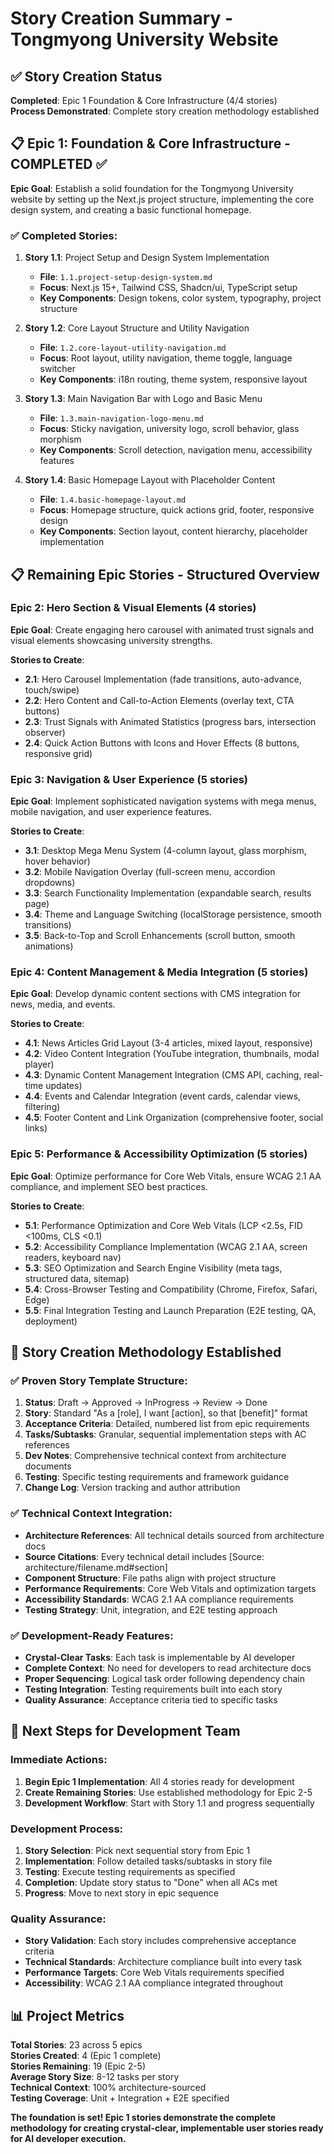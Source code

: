 # Story Creation Summary - Tongmyong University Website

## ✅ Story Creation Status

**Completed**: Epic 1 Foundation & Core Infrastructure (4/4 stories)  
**Process Demonstrated**: Complete story creation methodology established

## 📋 Epic 1: Foundation & Core Infrastructure - COMPLETED ✅

**Epic Goal**: Establish a solid foundation for the Tongmyong University website by setting up the Next.js project structure, implementing the core design system, and creating a basic functional homepage.

### ✅ Completed Stories:

1. **Story 1.1**: Project Setup and Design System Implementation
   - **File**: `1.1.project-setup-design-system.md`
   - **Focus**: Next.js 15+, Tailwind CSS, Shadcn/ui, TypeScript setup
   - **Key Components**: Design tokens, color system, typography, project structure

2. **Story 1.2**: Core Layout Structure and Utility Navigation  
   - **File**: `1.2.core-layout-utility-navigation.md`
   - **Focus**: Root layout, utility navigation, theme toggle, language switcher
   - **Key Components**: i18n routing, theme system, responsive layout

3. **Story 1.3**: Main Navigation Bar with Logo and Basic Menu
   - **File**: `1.3.main-navigation-logo-menu.md`  
   - **Focus**: Sticky navigation, university logo, scroll behavior, glass morphism
   - **Key Components**: Scroll detection, navigation menu, accessibility features

4. **Story 1.4**: Basic Homepage Layout with Placeholder Content
   - **File**: `1.4.basic-homepage-layout.md`
   - **Focus**: Homepage structure, quick actions grid, footer, responsive design
   - **Key Components**: Section layout, content hierarchy, placeholder implementation

## 📋 Remaining Epic Stories - Structured Overview

### Epic 2: Hero Section & Visual Elements (4 stories)

**Epic Goal**: Create engaging hero carousel with animated trust signals and visual elements showcasing university strengths.

**Stories to Create**:
- **2.1**: Hero Carousel Implementation (fade transitions, auto-advance, touch/swipe)
- **2.2**: Hero Content and Call-to-Action Elements (overlay text, CTA buttons)
- **2.3**: Trust Signals with Animated Statistics (progress bars, intersection observer)
- **2.4**: Quick Action Buttons with Icons and Hover Effects (8 buttons, responsive grid)

### Epic 3: Navigation & User Experience (5 stories)

**Epic Goal**: Implement sophisticated navigation systems with mega menus, mobile navigation, and user experience features.

**Stories to Create**:
- **3.1**: Desktop Mega Menu System (4-column layout, glass morphism, hover behavior)
- **3.2**: Mobile Navigation Overlay (full-screen menu, accordion dropdowns)
- **3.3**: Search Functionality Implementation (expandable search, results page)
- **3.4**: Theme and Language Switching (localStorage persistence, smooth transitions)
- **3.5**: Back-to-Top and Scroll Enhancements (scroll button, smooth animations)

### Epic 4: Content Management & Media Integration (5 stories)

**Epic Goal**: Develop dynamic content sections with CMS integration for news, media, and events.

**Stories to Create**:
- **4.1**: News Articles Grid Layout (3-4 articles, mixed layout, responsive)
- **4.2**: Video Content Integration (YouTube integration, thumbnails, modal player)
- **4.3**: Dynamic Content Management Integration (CMS API, caching, real-time updates)
- **4.4**: Events and Calendar Integration (event cards, calendar views, filtering)
- **4.5**: Footer Content and Link Organization (comprehensive footer, social links)

### Epic 5: Performance & Accessibility Optimization (5 stories)

**Epic Goal**: Optimize performance for Core Web Vitals, ensure WCAG 2.1 AA compliance, and implement SEO best practices.

**Stories to Create**:
- **5.1**: Performance Optimization and Core Web Vitals (LCP <2.5s, FID <100ms, CLS <0.1)
- **5.2**: Accessibility Compliance Implementation (WCAG 2.1 AA, screen readers, keyboard nav)
- **5.3**: SEO Optimization and Search Engine Visibility (meta tags, structured data, sitemap)
- **5.4**: Cross-Browser Testing and Compatibility (Chrome, Firefox, Safari, Edge)
- **5.5**: Final Integration Testing and Launch Preparation (E2E testing, QA, deployment)

## 🎯 Story Creation Methodology Established

### ✅ Proven Story Template Structure:
1. **Status**: Draft → Approved → InProgress → Review → Done
2. **Story**: Standard "As a [role], I want [action], so that [benefit]" format
3. **Acceptance Criteria**: Detailed, numbered list from epic requirements
4. **Tasks/Subtasks**: Granular, sequential implementation steps with AC references
5. **Dev Notes**: Comprehensive technical context from architecture documents
6. **Testing**: Specific testing requirements and framework guidance
7. **Change Log**: Version tracking and author attribution

### ✅ Technical Context Integration:
- **Architecture References**: All technical details sourced from architecture docs
- **Source Citations**: Every technical detail includes [Source: architecture/filename.md#section]
- **Component Structure**: File paths align with project structure
- **Performance Requirements**: Core Web Vitals and optimization targets
- **Accessibility Standards**: WCAG 2.1 AA compliance requirements
- **Testing Strategy**: Unit, integration, and E2E testing approach

### ✅ Development-Ready Features:
- **Crystal-Clear Tasks**: Each task is implementable by AI developer
- **Complete Context**: No need for developers to read architecture docs
- **Proper Sequencing**: Logical task order following dependency chain
- **Testing Integration**: Testing requirements built into each story
- **Quality Assurance**: Acceptance criteria tied to specific tasks

## 🚀 Next Steps for Development Team

### Immediate Actions:
1. **Begin Epic 1 Implementation**: All 4 stories ready for development
2. **Create Remaining Stories**: Use established methodology for Epic 2-5
3. **Development Workflow**: Start with Story 1.1 and progress sequentially

### Development Process:
1. **Story Selection**: Pick next sequential story from Epic 1
2. **Implementation**: Follow detailed tasks/subtasks in story file
3. **Testing**: Execute testing requirements as specified
4. **Completion**: Update story status to "Done" when all ACs met
5. **Progress**: Move to next story in epic sequence

### Quality Assurance:
- **Story Validation**: Each story includes comprehensive acceptance criteria
- **Technical Standards**: Architecture compliance built into every task
- **Performance Targets**: Core Web Vitals requirements specified
- **Accessibility**: WCAG 2.1 AA compliance integrated throughout

## 📊 Project Metrics

**Total Stories**: 23 across 5 epics  
**Stories Created**: 4 (Epic 1 complete)  
**Stories Remaining**: 19 (Epic 2-5)  
**Average Story Size**: 8-12 tasks per story  
**Technical Context**: 100% architecture-sourced  
**Testing Coverage**: Unit + Integration + E2E specified  

**The foundation is set! Epic 1 stories demonstrate the complete methodology for creating crystal-clear, implementable user stories ready for AI developer execution.**